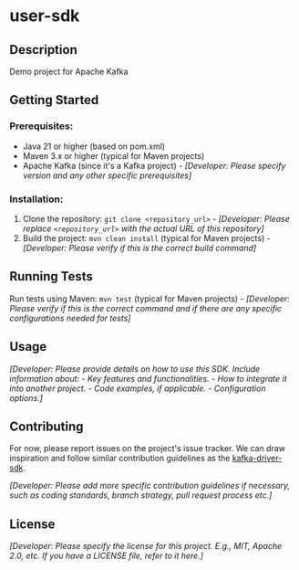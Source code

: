 # user-sdk

## Description

Demo project for Apache Kafka

## Getting Started

### Prerequisites:

*   Java 21 or higher (based on pom.xml)
*   Maven 3.x or higher (typical for Maven projects)
*   Apache Kafka (since it's a Kafka project) - *[Developer: Please specify version and any other specific prerequisites]*

### Installation:

1.  Clone the repository: `git clone <repository_url>` - *[Developer: Please replace `<repository_url>` with the actual URL of this repository]*
2.  Build the project: `mvn clean install` (typical for Maven projects) - *[Developer: Please verify if this is the correct build command]*

## Running Tests

Run tests using Maven: `mvn test` (typical for Maven projects) - *[Developer: Please verify if this is the correct command and if there are any specific configurations needed for tests]*

## Usage

*[Developer: Please provide details on how to use this SDK. Include information about:
    - Key features and functionalities.
    - How to integrate it into another project.
    - Code examples, if applicable.
    - Configuration options.]*

## Contributing

For now, please report issues on the project's issue tracker.
We can draw inspiration and follow similar contribution guidelines as the [kafka-driver-sdk](https://github.com/kabragaurav/kafka-driver-sdk).

*[Developer: Please add more specific contribution guidelines if necessary, such as coding standards, branch strategy, pull request process etc.]*

## License

*[Developer: Please specify the license for this project. E.g., MIT, Apache 2.0, etc. If you have a LICENSE file, refer to it here.]*

